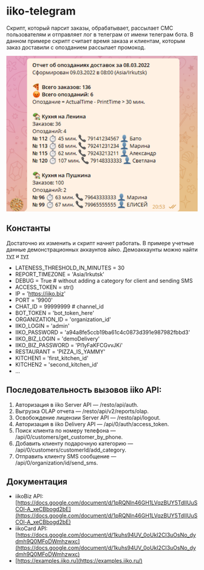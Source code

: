 # iiko-telegram
Скрипт, который парсит заказы, обрабатывает, рассылает СМС пользователям и отправляет лог в телеграм от имени телеграм бота. В данном примере скрипт считает время заказа и клиентам, которым заказ доставили с опозданием рассылает промокод.

![](iiko-telegram.png)

## Константы
Достаточно их изменить  и скрипт начнет работать. В примере учетные данные демонстрационных аккаунтов айко.
Демоаккаунты можно найти [тут](https://examples.iiko.ru/server/?example=olap) и [тут](https://examples.iiko.ru/delivery/?example=get_courier_orders)

- LATENESS_THRESHOLD_IN_MINUTES = 30
- REPORT_TIMEZONE = 'Asia/Irkutsk'
- DEBUG = True     # without adding a category for client and sending SMS
- ACCESS_TOKEN = str()
- IP = 'https://iiko.biz'
- PORT = '9900'
- CHAT_ID = 99999999  # channel_id
- BOT_TOKEN = 'bot_token_here'
- ORGANIZATION_ID = 'organization_id'
- IIKO_LOGIN = 'admin'
- IIKO_PASSWORD = 'a94a8fe5ccb19ba61c4c0873d391e987982fbbd3'
- IIKO_BIZ_LOGIN = 'demoDelivery'
- IIKO_BIZ_PASSWORD = 'Pl1yFaKFCGvvJKi'
- RESTAURANT = 'PIZZA_IS_YAMMY'
- KITCHEN1 = 'first_kitchen_id'
- KITCHEN2 = 'second_kitchen_id'
- ...


## Последовательность вызовов iiko API:
1. Авторизация в iiko Server API — /resto/api/auth.
2. Выгрузка OLAP отчета — /resto/api/v2/reports/olap.
3. Освобождение лицензии Server API — /resto/api/logout.
4. Авторизация в iiko Delivery API — /api/0/auth/access_token.
5. Поиск клиента по номеру телефона — /api/0/customers/get_customer_by_phone.
6. Добавить клиенту подарочную категорию — /api/0/customers/customerId/add_category.
7. Отправить клиенту SMS сообщение — /api/0/organization/id/send_sms.

## Документация
-   iikoBiz API:  [https://docs.google.com/document/d/1pRQNIn46GH1LVqzBUY5TdIIUuSCOl-A_xeCBbogd2bE](https://docs.google.com/document/d/1pRQNIn46GH1LVqzBUY5TdIIUuSCOl-A_xeCBbogd2bE)
-   iikoCard API:  [https://docs.google.com/document/d/1kuhs94UV_0oUkI2CI3uOsNo_dydmh9Q0MFoDWmhzwxc](https://docs.google.com/document/d/1kuhs94UV_0oUkI2CI3uOsNo_dydmh9Q0MFoDWmhzwxc)
-   [https://examples.iiko.ru](https://examples.iiko.ru/)

